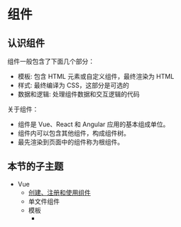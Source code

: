 # 组件

## 认识组件

组件一般包含了下面几个部分：

+ 模板: 包含 HTML 元素或自定义组件，最终渲染为 HTML
+ 样式: 最终编译为 CSS，这部分是可选的
+ 数据和逻辑: 处理组件数据和交互逻辑的代码

关于组件：

+ 组件是 Vue、React 和 Angular 应用的基本组成单位。
+ 组件内可以包含其他组件，构成组件树。
+ 最先渲染到页面中的组件称为根组件。

## 本节的子主题

+ Vue
  + [创建、注册和使用组件](./vue/component.md)
  + 单文件组件
  + 模板
    + <template> 元素
    + [HTML 和插值](./vue/html.md)
    + v-* - 指令
      + [属性绑定](./vue/bind.md)
      + [显示或隐藏元素](./vue/show-if-else.md)
      + [循环](./vue/for.md)
      + [事件](./vue/event.md)
      + [表单和双向绑定](./vue/form.md)
  + JSX
  + 数据
    + data
    + props
    + computed
  + 逻辑
    + 方法
    + watch
    + 生命周期
  + 跨组件数据传递
    + props 和 attr
    + 自定义事件
    + Provide/Inject
    + Vuex
  + 样式

